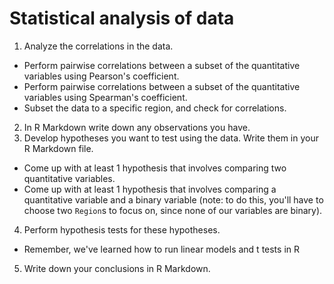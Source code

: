 # Statistical analysis of data

1. Analyze the correlations in the data.
* Perform pairwise correlations between a subset of the quantitative variables using Pearson's coefficient.
* Perform pairwise correlations between a subset of the quantitative variables using Spearman's coefficient.
* Subset the data to a specific region, and check for correlations.
2. In R Markdown write down any observations you have.
3. Develop hypotheses you want to test using the data. Write them in your R Markdown file.
* Come up with at least 1 hypothesis that involves comparing two quantitative variables.
* Come up with at least 1 hypothesis that involves comparing a quantitative variable and a binary variable (note: to do this, you'll have to choose two `Region`s to focus on, since none of our variables are binary).
4. Perform hypothesis tests for these hypotheses.
* Remember, we've learned how to run linear models and t tests in R
5. Write down your conclusions in R Markdown.
